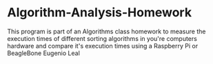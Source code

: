 # Algorithm-Analysis-Homework
This program is part of an Algorithms class homework to measure the execution times of different sorting algorithms in you're computers hardware and compare it's execution times using a Raspberry Pi or BeagleBone Eugenio Leal
